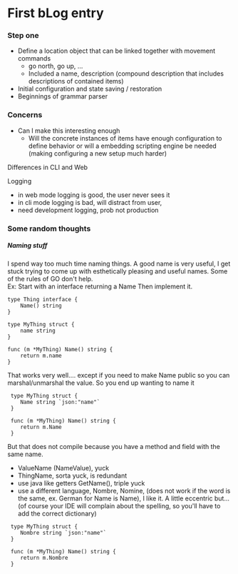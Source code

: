 # First bLog entry

### Step one

- Define a location object that can be linked together with movement commands
    - go north, go up, ...
    - Included a name, description (compound description that includes descriptions of contained items)
- Initial configuration and state saving / restoration
- Beginnings of grammar parser  


### Concerns
- Can I make this interesting enough
    - Will the concrete instances of items have enough configuration to define behavior
    or will a embedding scripting engine be needed (making configuring a new setup much harder)


Differences in CLI and Web

Logging 
- in web mode logging is good, the user never sees it
- in cli mode logging is bad, will distract from user, 
- need development logging, prob not production 



### Some random thoughts

##### Naming stuff
I spend way too much time naming things.  A good name is very useful, I get
stuck trying to come up with esthetically pleasing and useful names.
Some of the rules of GO don't help.  
Ex:
Start with an interface returning a Name
Then implement it.

```
type Thing interface {
	Name() string
}

type MyThing struct {
	name string
}

func (m *MyThing) Name() string {
	return m.name
}
```

That works very well.... except if you need to make Name public so you 
can marshal/unmarshal the value.  So you end up wanting to name it 
```
 type MyThing struct {
 	Name string `json:"name"`
 }
 
 func (m *MyThing) Name() string {
 	return m.Name
 }
```
But that does not compile because you have a method and field with the same name.
* ValueName (NameValue), yuck
* ThingName, sorta yuck, is redundant   
* use java like getters GetName(), triple yuck  
* use a different language, Nombre, Nomine, 
(does not work if the word is the same, ex. German for Name is Name), I like it.  A little eccentric but...
(of course your IDE will complain about the spelling, so you'll have to add the correct dictionary)

```
 type MyThing struct {
 	Nombre string `json:"name"`
 }
 
 func (m *MyThing) Name() string {
 	return m.Nombre
 }
```

